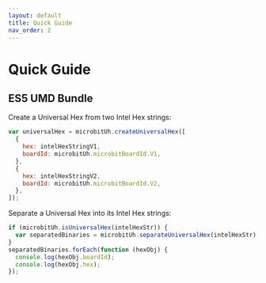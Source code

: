 ```yaml
---
layout: default
title: Quick Guide
nav_order: 2
---
```


# Quick Guide

## ES5 UMD Bundle

Create a Universal Hex from two Intel Hex strings:

```js
var universalHex = microbitUh.createUniversalHex([
  {
    hex: intelHexStringV1,
    boardId: microbitUh.microbitBoardId.V1,
  },
  {
    hex: intelHexStringV2,
    boardId: microbitUh.microbitBoardId.V2,
  },
]);
```

Separate a Universal Hex into its Intel Hex strings:

```js
if (microbitUh.isUniversalHex(intelHexStr)) {
  var separatedBinaries = microbitUh.separateUniversalHex(intelHexStr);
}
separatedBinaries.forEach(function (hexObj) {
  console.log(hexObj.boardId);
  console.log(hexObj.hex);
});
```
